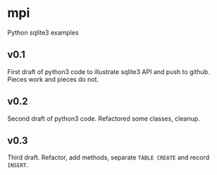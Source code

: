 # mpi
Python sqlite3 examples

## v0.1
First draft of python3 code to illustrate sqlite3 API and push to github. Pieces work and pieces do not.

## v0.2
Second draft of python3 code.  Refactored some classes, cleanup.

## v0.3
Third draft. Refactor, add methods, separate `TABLE CREATE` and record `INSERT`.
